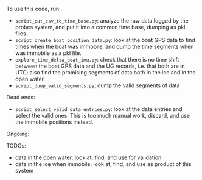 To use this code, run:

- ```script_put_csv_to_time_base.py```: analyze the raw data logged by the probes system, and put it into a common time base, dumping as pkl files.
- ```script_create_boat_position_data.py```: look at the boat GPS data to find times when the boat was immobile, and dump the time segments when was immobile as a pkl file.
- ```explore_time_delta_boat_imu.py```: check that there is no time shift between the boat GPS data and the UG records, i.e. that both are in UTC; also find the promising segments of data both in the ice and in the open water.
- ```script_dump_valid_segments.py```: dump the valid segments of data

Dead ends:

- ```script_select_valid_data_entries.py```: look at the data entries and select the valid ones. This is too much manual work, discard, and use the immobile positions instead.

Ongoing:


TODOs:
- data in the open water: look at, find, and use for validation
- data in the ice when immobile: look at, find, and use as product of this system
